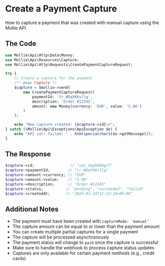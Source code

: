 # Create a Payment Capture

How to capture a payment that was created with manual capture using the Mollie API.

## The Code

```php
use Mollie\Api\Http\Data\Money;
use Mollie\Api\Resources\Capture;
use Mollie\Api\Http\Requests\CreatePaymentCaptureRequest;

try {
    // Create a capture for the payment
    /** @var Capture */
    $capture = $mollie->send(
        new CreatePaymentCaptureRequest(
            paymentId: 'tr_WDqYK6vllg',
            description: 'Order #12345',
            amount: new Money(currency: 'EUR', value: '5.00')
        )
    );

    echo "New capture created: {$capture->id}\n";
} catch (\Mollie\Api\Exceptions\ApiException $e) {
    echo "API call failed: " . htmlspecialchars($e->getMessage());
}
```

## The Response

```php
$capture->id;                // "cpt_4qqhO89gsT"
$capture->paymentId;        // "tr_WDqYK6vllg"
$capture->amount->currency; // "EUR"
$capture->amount->value;    // "5.00"
$capture->description;      // "Order #12345"
$capture->status;          // "pending", "succeeded", "failed"
$capture->createdAt;       // "2024-02-24T12:13:14+00:00"
```

## Additional Notes

- The payment must have been created with `captureMode: 'manual'`
- The capture amount can be equal to or lower than the payment amount
- You can create multiple partial captures for a single payment
- The capture will be processed asynchronously
- The payment status will change to `paid` once the capture is successful
- Make sure to handle the webhook to process capture status updates
- Captures are only available for certain payment methods (e.g., credit cards)
